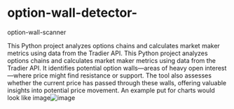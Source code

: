 # option-wall-detector-
option-wall-scanner

This Python project analyzes options chains and calculates market maker metrics using data from the Tradier API. This Python project analyzes options chains and calculates market maker metrics using data from the Tradier API. It identifies potential option walls—areas of heavy open interest—where price might find resistance or support. The tool also assesses whether the current price has passed through these walls, offering valuable insights into potential price movement. An example put for charts would look like image![image](https://github.com/user-attachments/assets/93c2ec29-23ee-450c-a377-d94d30427003)
